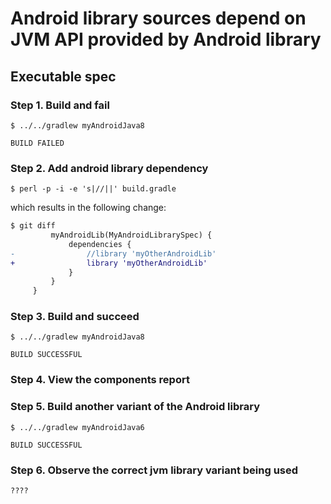 # Android library sources depend on JVM API provided by Android library


## Executable spec

### Step 1. Build and fail

    $ ../../gradlew myAndroidJava8

    BUILD FAILED

### Step 2. Add android library dependency

    $ perl -p -i -e 's|//||' build.gradle

which results in the following change:

```diff
$ git diff
         myAndroidLib(MyAndroidLibrarySpec) {
             dependencies {
-                //library 'myOtherAndroidLib'
+                library 'myOtherAndroidLib'
             }
         }
     }

```

### Step 3. Build and succeed

    $ ../../gradlew myAndroidJava8

    BUILD SUCCESSFUL

### Step 4. View the components report

### Step 5. Build another variant of the Android library

    $ ../../gradlew myAndroidJava6

    BUILD SUCCESSFUL


### Step 6. Observe the correct jvm library variant being used

    ????

